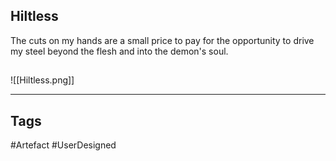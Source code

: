 ## Hiltless
The cuts on my hands are a small price to pay
for the opportunity to drive my steel
beyond the flesh and into the demon's soul.
## 
![[Hiltless.png]]

---
## Tags
#Artefact
#UserDesigned 